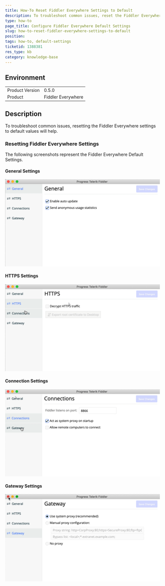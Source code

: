 ```yaml
---
title: How-To Reset Fiddler Everywhere Settings to Default
description: To troubleshoot common issues, reset the Fiddler Everywhere settings to default values
type: how-to
page_title: Configure Fiddler Everywhere Default Settings
slug: how-to-reset-fiddler-everywhere-settings-to-default
position: 
tags: how-to, default-settings
ticketid: 1388381
res_type: kb
category: knowledge-base
---
```


## Environment
<table>
	<tbody>
		<tr>
			<td>Product Version</td>
			<td>0.5.0</td>
		</tr>
		<tr>
			<td>Product</td>
			<td>Fiddler Everywhere</td>
		</tr>
	</tbody>
</table>


## Description
To troubleshoot common issues, resetting the Fiddler Everywhere settings to default values will help.

### Resetting Fiddler Everywhere Settings

 The following screenshots represent the Fiddler Everywhere Default Settings.

#### General Settings

![default general settings](../images/default-general-settings.png)

#### HTTPS Settings

![default https settings](../images/default-https-settings.png)

#### Connection Settings

![default connection settings](../images/default-connection-settings.png)

#### Gateway Settings

![default gateway settings](../images/default-gateway-settings.png)